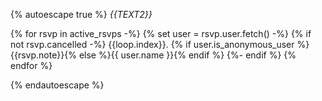 {% autoescape true %}
*{{TEXT2}}*

{% for rsvp in active_rsvps -%}
    {% set user = rsvp.user.fetch() -%}
    {% if not rsvp.cancelled -%}
        {{loop.index}}. {% if user.is_anonymous_user %}{{rsvp.note}}{% else %}{{ user.name }}{% endif %}
    {%- endif %}
{% endfor %}

{% endautoescape %}
